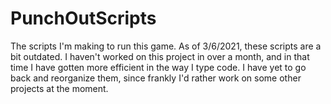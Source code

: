 # PunchOutScripts
The scripts I'm making to run this game.
As of 3/6/2021, these scripts are a bit outdated. I haven't worked on this project in over a month, and in that time I have gotten more efficient in the way I type code.
I have yet to go back and reorganize them, since frankly I'd rather work on some other projects at the moment.
